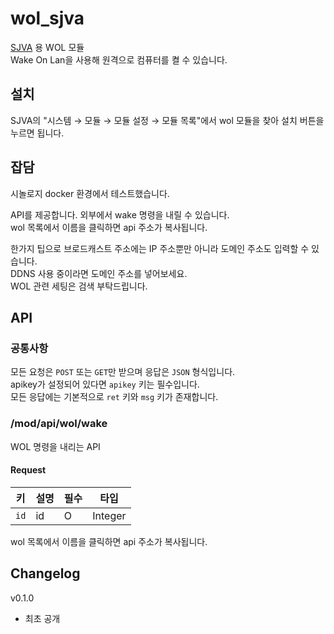 # wol_sjva

[SJVA](https://sjva.me/) 용 WOL 모듈  
Wake On Lan을 사용해 원격으로 컴퓨터를 켤 수 있습니다.

## 설치

SJVA의 "시스템 → 모듈 → 모듈 설정 → 모듈 목록"에서 wol 모듈을 찾아 설치 버튼을 누르면 됩니다.

## 잡담

시놀로지 docker 환경에서 테스트했습니다.

API를 제공합니다. 외부에서 wake 명령을 내릴 수 있습니다.  
wol 목록에서 이름을 클릭하면 api 주소가 복사됩니다.

한가지 팁으로 브로드캐스트 주소에는 IP 주소뿐만 아니라 도메인 주소도 입력할 수 있습니다.  
DDNS 사용 중이라면 도메인 주소를 넣어보세요.  
WOL 관련 세팅은 검색 부탁드립니다.

## API

### 공통사항

모든 요청은 `POST` 또는 `GET`만 받으며 응답은 `JSON` 형식입니다.  
apikey가 설정되어 있다면 `apikey` 키는 필수입니다.  
모든 응답에는 기본적으로 `ret` 키와 `msg` 키가 존재합니다.

### /mod/api/wol/wake

WOL 명령을 내리는 API

#### Request

키 | 설명 | 필수 | 타입
--- | --- | --- | ---
`id` | id | O | Integer

wol 목록에서 이름을 클릭하면 api 주소가 복사됩니다.

## Changelog

v0.1.0

* 최초 공개
